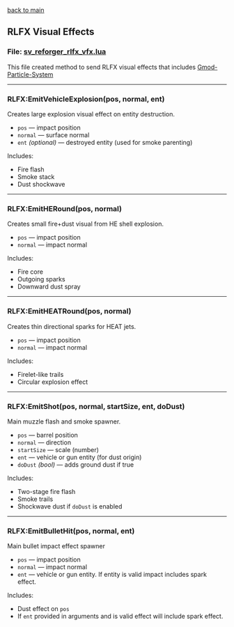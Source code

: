 [back to main](/Readme.md)

## RLFX Visual Effects

### File: [sv_reforger_rlfx_vfx.lua](./sv_reforger_rlfx_vfx.lua)  
This file created method to send RLFX visual effects that includes [Gmod-Particle-System](https://github.com/RareIridium77/Gmod-Particle-System)

---

### RLFX:EmitVehicleExplosion(pos, normal, ent)

Creates large explosion visual effect on entity destruction.

- `pos` — impact position  
- `normal` — surface normal  
- `ent` *(optional)* — destroyed entity (used for smoke parenting)

Includes:
- Fire flash  
- Smoke stack  
- Dust shockwave  

---

### RLFX:EmitHERound(pos, normal)

Creates small fire+dust visual from HE shell explosion.

- `pos` — impact position  
- `normal` — impact normal

Includes:
- Fire core  
- Outgoing sparks  
- Downward dust spray

---

### RLFX:EmitHEATRound(pos, normal)

Creates thin directional sparks for HEAT jets.

- `pos` — impact position  
- `normal` — impact normal

Includes:
- Firelet-like trails  
- Circular explosion effect

---

### RLFX:EmitShot(pos, normal, startSize, ent, doDust)

Main muzzle flash and smoke spawner.

- `pos` — barrel position  
- `normal` — direction  
- `startSize` — scale (number)  
- `ent` — vehicle or gun entity (for dust origin)  
- `doDust` *(bool)* — adds ground dust if true

Includes:
- Two-stage fire flash  
- Smoke trails  
- Shockwave dust if `doDust` is enabled

---

### RLFX:EmitBulletHit(pos, normal, ent)

Main bullet impact effect spawner

- `pos` — impact position
- `normal` — impact normal
- `ent` — vehicle or gun entity. If entity is valid impact includes spark effect.

Includes:
- Dust effect on `pos`
- If `ent` provided in arguments and is valid effect will include spark effect.

